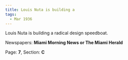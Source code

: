 ```yaml
---  
title: Louis Nuta is building a  
tags:  
  - Mar 1936  
---  
```

  
Louis Nuta is building a radical design speedboat.  
  
Newspapers: **Miami Morning News or The Miami Herald**  
  
Page: **7**, Section: **C** 
